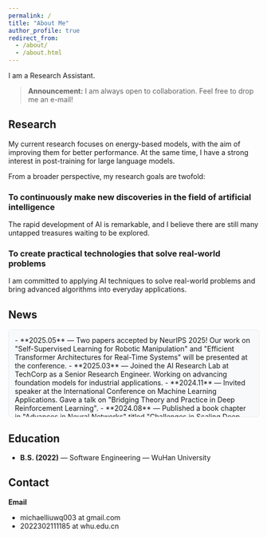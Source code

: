 ```yaml
---
permalink: /
title: "About Me"
author_profile: true
redirect_from: 
  - /about/
  - /about.html
---
```


I am a Research Assistant.

> **Announcement:** I am always open to collaboration. Feel free to drop me an e-mail!

## Research


My current research focuses on energy-based models, with the aim of improving them for better performance. At the same time, I have a strong interest in post-training for large language models.

From a broader perspective, my research goals are twofold:

### To continuously make new discoveries in the field of artificial intelligence 
The rapid development of AI is remarkable, and I believe there are still many untapped treasures waiting to be explored.

### To create practical technologies that solve real-world problems 
I am committed to applying AI techniques to solve real-world problems and bring advanced algorithms into everyday applications.




## News


<!-- - **2025.05** — Two papers ! -->
<div style="height: 150px; overflow-y: auto; padding: 12px; background-color: #f8f9fa; border-radius: 6px; border: 1px solid #e9ecef;">
- **2025.05** — Two papers accepted by NeurIPS 2025! Our work on "Self-Supervised Learning for Robotic Manipulation" and "Efficient Transformer Architectures for Real-Time Systems" will be presented at the conference.
- **2025.03** — Joined the AI Research Lab at TechCorp as a Senior Research Engineer. Working on advancing foundation models for industrial applications.
- **2024.11** — Invited speaker at the International Conference on Machine Learning Applications. Gave a talk on "Bridging Theory and Practice in Deep Reinforcement Learning".
- **2024.08** — Published a book chapter in "Advances in Neural Networks" titled "Challenges in Scaling Deep Learning Systems".
- **2024.05** — Received the "Outstanding Young Researcher Award" from the Computer Science Association.

</div>



## Education


- **B.S. (2022)** — Software Engineering — WuHan University  

## Contact


 **Email**  
- michaelliuwq003 at gmail.com
- 2022302111185 at whu.edu.cn